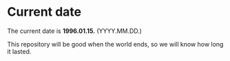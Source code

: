 # Current date

The current date is **1996.01.15.** (YYYY.MM.DD.)

This repository will be good when the world ends, so we will know how long it lasted.